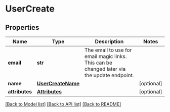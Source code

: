# UserCreate

## Properties
Name | Type | Description | Notes
------------ | ------------- | ------------- | -------------
**email** | **str** | The email to use for email magic links. This can be changed later via the update endpoint. | 
**name** | [**UserCreateName**](UserCreateName.md) |  | [optional] 
**attributes** | [**Attributes**](Attributes.md) |  | [optional] 

[[Back to Model list]](../README.md#documentation-for-models) [[Back to API list]](../README.md#documentation-for-api-endpoints) [[Back to README]](../README.md)

